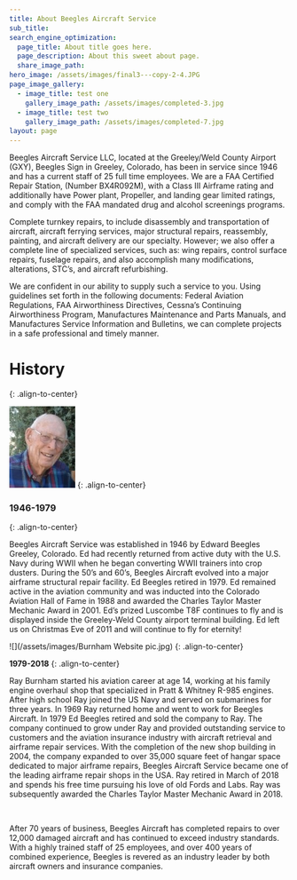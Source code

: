 ```yaml
---
title: About Beegles Aircraft Service
sub_title:
search_engine_optimization:
  page_title: About title goes here.
  page_description: About this sweet about page.
  share_image_path:
hero_image: /assets/images/final3---copy-2-4.JPG
page_image_gallery:
  - image_title: test one
    gallery_image_path: /assets/images/completed-3.jpg
  - image_title: test two
    gallery_image_path: /assets/images/completed-7.jpg
layout: page
---
```


Beegles Aircraft Service LLC, located at the Greeley/Weld County Airport (GXY), Beegles Sign in Greeley, Colorado, has been in service since 1946 and has a current staff of 25 full time employees. We are a FAA Certified Repair Station, (Number BX4R092M), with a Class III Airframe rating and additionally have Power plant, Propeller, and landing gear limited ratings, and comply with the FAA mandated drug and alcohol screenings programs.

Complete turnkey repairs, to include disassembly and transportation of aircraft, aircraft ferrying services, major structural repairs, reassembly, painting, and aircraft delivery are our specialty. However; we also offer a complete line of specialized services, such as: wing repairs, control surface repairs, fuselage repairs, and also accomplish many modifications, alterations, STC’s, and aircraft refurbishing.&nbsp;

We are confident in our ability to supply such a service to you. Using guidelines set forth in the following documents: Federal Aviation Regulations, FAA Airworthiness Directives, Cessna’s Continuing Airworthiness Program, Manufactures Maintenance and Parts Manuals, and Manufactures Service Information and Bulletins, we can complete projects in a safe professional and timely manner.

# History
{: .align-to-center}

![](/assets/images/ed-profile.png)
{: .align-to-center}

### **1946-1979**
{: .align-to-center}

Beegles Aircraft Service was established in 1946 by Edward Beegles Greeley, Colorado. Ed had recently returned from active duty with the U.S. Navy during WWII when he began converting WWII trainers into crop dusters. During the 50’s and 60’s, Beegles Aircraft evolved into a major airframe structural repair facility. Ed Beegles retired in 1979. Ed remained active in the aviation community and was inducted into the Colorado Aviation Hall of Fame in 1988 and awarded the Charles Taylor Master Mechanic Award in 2001. Ed’s prized Luscombe T8F continues to fly and is displayed inside the Greeley-Weld County airport terminal building. Ed left us on Christmas Eve of 2011 and will continue to fly for eternity!

![](/assets/images/Burnham Website pic.jpg)
{: .align-to-center}

**1979-2018**
{: .align-to-center}

Ray Burnham started his aviation career at age 14, working at his family engine overhaul shop that specialized in Pratt & Whitney R-985 engines. After high school Ray joined the US Navy and served on submarines for three years. In 1969 Ray returned home and went to work for Beegles Aircraft. In 1979 Ed Beegles retired and sold the company to Ray. The company continued to grow under Ray and provided outstanding service to customers and the aviation insurance industry with aircraft retrieval and airframe repair services. With the completion of the new shop building in 2004, the company expanded to over 35,000 square feet of hangar space dedicated to major airframe repairs, Beegles Aircraft Service became one of the leading airframe repair shops in the USA. Ray retired in March of 2018 and spends his free time pursuing his love of old Fords and Labs. Ray was subsequently awarded the Charles Taylor Master Mechanic Award in 2018.

&nbsp;

After 70 years of business, Beegles Aircraft has completed repairs to over 12,000 damaged aircraft and has continued to exceed industry standards. With a highly trained staff of 25 employees, and over 400 years of combined experience, Beegles is revered as an industry leader by both aircraft owners and insurance companies.